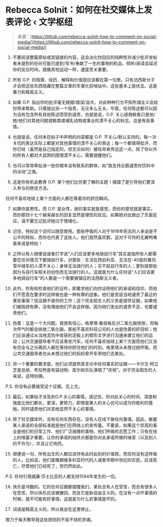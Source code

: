 <!--yml

category: 未分类

date: 2024-05-27 14:39:49

-->

# Rebecca Solnit：如何在社交媒体上发表评论 ‹ 文学枢纽

> 来源：[https://lithub.com/rebecca-solnit-how-to-comment-on-social-media/](https://lithub.com/rebecca-solnit-how-to-comment-on-social-media/)

1) 不要阅读整篇原帖或其链接的内容，这会淡化你回应的纯粹性并减少批评发帖者未提到的任何可能已提到/写书/奉献了一生的事物的机会。倾听/阅读会延迟你的反应时间，就像其他运动一样，速度至关重要。

2) 所有 O.P. 的情感、经历、解释和价值观应该都在第一句里。只有法西斯分子才会把这些东西隐藏在整篇文章的军事化前哨站中。这些基本上是伏击。这是暴力和精英主义。

3) 如果 O.P. 指出你的批评毫无根据/错误/自大，对此种种行为不知所谓主义会给你带来帮助。只需提出另一个指责，无论多么无关。毕竟，任何陈述都可以因为没有包含所有其他陈述而受到谴责，也就是说，O.P. 关心拯救鲸鱼只是他/她/他们对其他问题或鲸类或哺乳动物或事业的漠不关心的标志。总是有些事情。

4) 也就是说，任何未在帖子中声明的内容都是 O.P. 不关心/默认支持的。每一次关切的表达实际上都是对其他事情的漠不关心的表达；每一个都值得批评，而你已经（虽然是自己指定的，但无论如何）被任命来传达这一点。除了你以外的所有人都对大鼠鹑的困境漠不关心，需要提醒他们。

5) 也可以常常牵扯进一些你根本没有联系的群体，如“我支持企鹅谴责你饮料中的冰块”之类。

6) 这是你有机会教育 O.P. 某个他们比你更了解的主题！搞错了是引导他们更深入参与的绝佳方法。

任何不喜欢地球上某个方面的人都在等着你的抓住瞬间。

7) 如果你是男性，而 O.P. 是女性，她的事实就是感觉，而你的感觉就是事实，而你那四十七个越来越长的回复显然是理性的反应。如果她对此做出了负面反应，请不要忘记批评她过于情绪化。

8) 记住，特权这个词可以随意使用。那些呼吸的人对于1816年死去的人来说是不公平的特权，而你也代表了这些人。他们竟然喜欢鹅，这对于可怜的无翼鸭嘴兽来说是特权！

9) 之所以有人随便说或者打字说“人们应该更多地骑自行车”其实是指所有人都需要在任何情况下都骑自行车，对那些：生活在西伯利亚、无法在-40度的暴风雪中骑车的人漠不关心；身体无法骑行的人；买不起自行车的人；更别提那些因为与自行车相关的创伤而无法骑行的人。这就是为什么任何说“人们应该更多地骑自行车”的人都是一个需要被镇压的法西斯主义者。

10) 此外，你有权检查他们的证件，即要求他们向你证明他们的承诺和信仰，而他们不愿意在要求时这样做也是一种有罪的迹象。他们是否适当地谴责了最近的某些事情？找证据不是你的工作；这个完全陌生人的义务是提供证据，如果他们被指控有罪，没有理由他们不会这样做。因为他们发出的谴责不足，也要谴责他们。

11) 伪善：这是一个大问题。我很有信心，格里塔·桑伯格反对二氧化碳排放，但每次呼气时都会排放二氧化碳。那些不喜欢科技公司的人也是伪善的好目标；他们应该通过从当地泥坑中收获的泥板上的楔形文字进行沟通来建立他们的运动；公共交通倡导者不应该乘坐汽车。任何不喜欢地球上某个方面而他们又没有完全与之分离的人都在等待你抓住他们的时刻。格里塔从未想过她呼吸，而公共交通倡导者也从未想过他们的妈妈曾开车带他们去某处。

12) 另一个重要的要求是，他们必须提供其言论中任何事实的证据——卡尔文·柯立芝是总统、考拉熊是有袋动物、库尔和乐队演唱了“庆祝”。对于完全陌生的人来说，这特别辣。

P.S. 你没有必要接受这个证据。见上文。

13) 最后，如果帖子涉及到O.P.关心的事情，请记住，你对此关心的时间、深度和强度比他们都长，更深，更努力，即使是某人的关心也可以成为你胜利的基础，同时谴责他们对其他显然不关心的事情。

14) 除了社交媒体外，没有任何东西存在。没有人在线下做任何事情。因此，衡量某人承诺的全部标准就是他们在网络上的宣传量。不要紧，如果这个崇高的事业是他们的日常工作、他们广泛捐赠的事物、他们所做的志愿工作；只有在线上的喧嚣才重要。让你的承诺的始终点都是你对此承诺所做的噪音（以及别人的不作为），并且让它响亮。

15) 顺便说一句，所有出生的人都应该持有此时此刻的价值观，而任何没有这样做的人，比如说，他们是晚期维多利亚时代的人或者早期中世纪的农民，应该死亡，尽管他们已经死了，但仍然如此。

P.S. 任何引用威廉·莎士比亚的人都支持1594年发生的一切。

16) 快乐是冷酷的。它的任何证据都提醒我们，某处总有人在受苦，而总有很多人在受苦，所以快乐应该被撤回，而且它是新自由主义的。在没有一点坏事情的时候，就不可能有好事情，这就是为什么好事情是坏的。

17) 词语是精英主义的，所以我会在这里停止。

致力于每天教导我这些原则的不屈不挠的灵魂。
